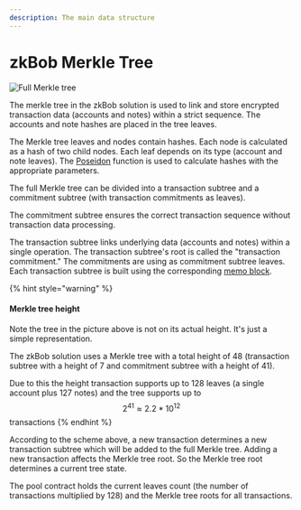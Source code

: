 ```yaml
---
description: The main data structure
---
```


# zkBob Merkle Tree

![Full Merkle tree](../../.gitbook/assets/Merkle\_200dpi\_b.png)

The merkle tree in the zkBob solution is used to link and store encrypted transaction data (accounts and notes) within a strict sequence. The accounts and note hashes are placed in the tree leaves.

The Merkle tree leaves and nodes contain hashes. Each node is calculated as a hash of two child nodes. Each leaf depends on its type (account and note leaves). The [Poseidon](the-poseidon-hash.md) function is used to calculate hashes with the appropriate parameters.

The full Merkle tree can be divided into a transaction subtree and a commitment subtree (with transaction commitments as leaves).

The commitment subtree ensures the correct transaction sequence without transaction data processing.

The transaction subtree links underlying data (accounts and notes) within a single operation. The transaction subtree's root is called the "transaction commitment." The commitments are using as commitment subtree leaves. Each transaction subtree is built using the corresponding [memo block](../transaction-overview/untitled-1/).

{% hint style="warning" %}
#### Merkle tree height

Note the tree in the picture above is not on its actual height. It's just a simple representation.

The zkBob solution uses a Merkle tree with a total height of 48 (transaction subtree with a height of 7 and commitment subtree with a height of 41).

Due to this the height transaction supports up to 128 leaves (a single account plus 127 notes) and the tree supports up to $$2^{41} \approx 2.2 * 10^{12}$$ transactions
{% endhint %}

According to the scheme above, a new transaction determines a new transaction subtree which will be added to the full Merkle tree. Adding a new transaction affects the Merkle tree root. So the Merkle tree root determines a current tree state.

The pool contract holds the current leaves count (the number of transactions multiplied by 128) and the Merkle tree roots for all transactions.

